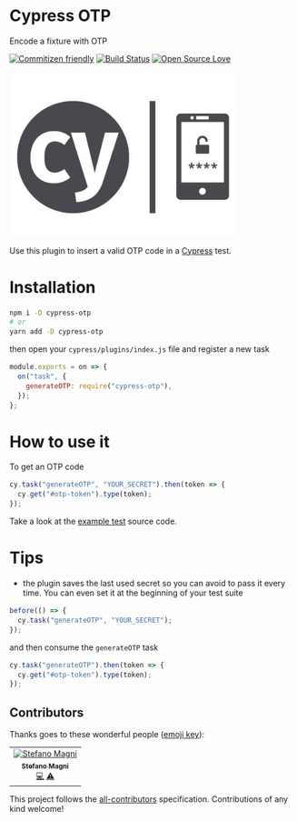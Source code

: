 # Cypress OTP
Encode a fixture with OTP

[![Commitizen friendly](https://img.shields.io/badge/commitizen-friendly-brightgreen.svg)](http://commitizen.github.io/cz-cli/)
[![Build Status](https://travis-ci.com/NoriSte/cypress-otp.svg?branch=master)](https://travis-ci.com/NoriSte/cypress-otp)
[![Open Source Love](https://badges.frapsoft.com/os/mit/mit.svg?v=102)](https://github.com/ellerbrock/open-source-badge/)


<img src="assets/cy-otp.jpg" alt="Cypress OTP" style="width:400px;"/>

Use this plugin to insert a valid OTP code in a [Cypress](https://www.cypress.io) test.

# Installation
```bash
npm i -D cypress-otp
# or
yarn add -D cypress-otp
```

then open your `cypress/plugins/index.js` file and register a new task
```javascript
module.exports = on => {
  on("task", {
    generateOTP: require("cypress-otp"),
  });
};
```

# How to use it
To get an OTP code
```javascript
cy.task("generateOTP", "YOUR_SECRET").then(token => {
  cy.get("#otp-token").type(token);
});
```

Take a look at the [example test](cypress/integration/cypress-otp.test.js) source code.

# Tips
- the plugin saves the last used secret so you can avoid to pass it every time. You can even set it at the beginning of your test suite
```javascript
before(() => {
  cy.task("generateOTP", "YOUR_SECRET");
});
```
and then consume the `generateOTP` task
```javascript
cy.task("generateOTP").then(token => {
  cy.get("#otp-token").type(token);
});
```


## Contributors

Thanks goes to these wonderful people ([emoji key](https://allcontributors.org/docs/en/emoji-key)):

<!-- ALL-CONTRIBUTORS-LIST:START - Do not remove or modify this section -->
<!-- prettier-ignore -->
<table><tr><td align="center"><a href="https://twitter.com/NoriSte"><img src="https://avatars0.githubusercontent.com/u/173663?v=4" width="100px;" alt="Stefano Magni"/><br /><sub><b>Stefano Magni</b></sub></a><br /><a href="https://github.com/NoriSte/cypress-otp/commits?author=NoriSte" title="Code">💻</a> <a href="https://github.com/NoriSte/cypress-otp/commits?author=NoriSte" title="Tests">⚠️</a></td></tr></table>

<!-- ALL-CONTRIBUTORS-LIST:END -->

This project follows the [all-contributors](https://github.com/all-contributors/all-contributors) specification. Contributions of any kind welcome!
